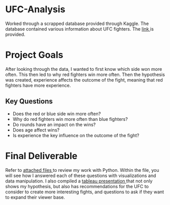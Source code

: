 # UFC-Analysis
Worked through a scrapped database provided through Kaggle. The database contained various information about UFC fighters. The <a href="https://www.kaggle.com/datasets/rajeevw/ufcdata"> link </a> is provided.
# Project Goals
After looking through the data, I wanted to first know which side won more often. This then led to why red fighters win more often. Then the hypothesis was created, experience affects the outcome of the fight, meaning that red fighters have more experience.
## Key Questions
- Does the red or blue side win more often?
- Why do red fighters win more often than blue fighters?
- Do rounds have an impact on the wins?
- Does age affect wins?
- Is experience the key influence on the outcome of the fight?
# Final Deliverable
Refer to <a href="https://github.com/MaverickFigueira/UFC-Analysis/tree/main/Data%20Analysis%20UFC"> attached files </a> to review my work with Python. Within the file, you will see how I answered each of these questions with visualizations and data manipulation. 
I also compiled a <a href="https://public.tableau.com/app/profile/maverick.figueira/viz/UFCFighterTrends_17131164989310/Story1?publish=yes"> tableau presentation </a>  that not only shows my hypothesis, but also has recommendations for the UFC to consider to create more interesting fights, and questions to ask if they want to expand their viewer base.
